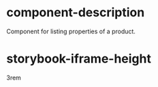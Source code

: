 # component-description
Component for listing properties of a product.

# storybook-iframe-height
3rem

